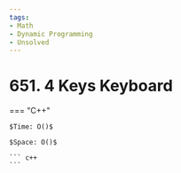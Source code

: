```yaml
---
tags:
- Math
- Dynamic Programming
- Unsolved
---
```



# 651. 4 Keys Keyboard

=== "C++"

    $Time: O()$

    $Space: O()$

    ``` c++
    ```